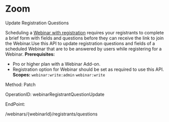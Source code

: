 #     Zoom


Update Registration Questions

Scheduling a [Webinar with registration](https://support.zoom.us/hc/en-us/articles/204619915-Scheduling-a-Webinar-with-Registration) requires your registrants to complete a brief form with fields and questions before they can receive the link to join the Webinar.Use this API to update registration questions and fields of a scheduled Webinar that are to be answered by users while registering for a Webinar.
**Prerequisites:**  
* Pro or higher plan with a Webinar Add-on.
* Registration option for Webinar should be set as required to use this API. 
**Scopes:** `webinar:write:admin` `webinar:write`
 



Method: Patch

OperationID: webinarRegistrantQuestionUpdate

EndPoint:

/webinars/{webinarId}/registrants/questions
